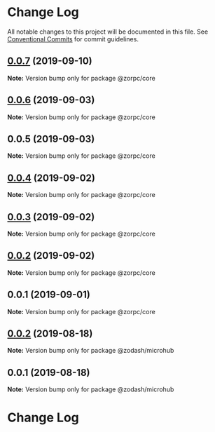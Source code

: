 # Change Log

All notable changes to this project will be documented in this file.
See [Conventional Commits](https://conventionalcommits.org) for commit guidelines.

## [0.0.7](https://github.com/zcorky/zodash/compare/@zorpc/core@0.0.6...@zorpc/core@0.0.7) (2019-09-10)

**Note:** Version bump only for package @zorpc/core





## [0.0.6](https://github.com/zcorky/zodash/compare/@zorpc/core@0.0.5...@zorpc/core@0.0.6) (2019-09-03)

**Note:** Version bump only for package @zorpc/core





## 0.0.5 (2019-09-03)

**Note:** Version bump only for package @zorpc/core





## [0.0.4](https://github.com/zcorky/zodash/compare/@zorpc/core@0.0.3...@zorpc/core@0.0.4) (2019-09-02)

**Note:** Version bump only for package @zorpc/core





## [0.0.3](https://github.com/zcorky/zodash/compare/@zorpc/core@0.0.2...@zorpc/core@0.0.3) (2019-09-02)

**Note:** Version bump only for package @zorpc/core





## [0.0.2](https://github.com/zcorky/zodash/compare/@zorpc/core@0.0.1...@zorpc/core@0.0.2) (2019-09-02)

**Note:** Version bump only for package @zorpc/core





## 0.0.1 (2019-09-01)

**Note:** Version bump only for package @zorpc/core





## [0.0.2](https://github.com/zcorky/zodash/compare/@zodash/microhub@0.0.1...@zodash/microhub@0.0.2) (2019-08-18)

**Note:** Version bump only for package @zodash/microhub





## 0.0.1 (2019-08-18)

**Note:** Version bump only for package @zodash/microhub





# Change Log
